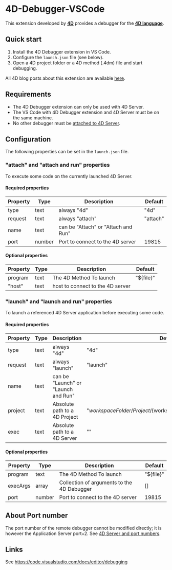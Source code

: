 # 4D-Debugger-VSCode

This extension developed by **[4D](https://www.4d.com/)** provides a debugger for the **[4D language](https://developer.4d.com/docs/Concepts/about)**.


## Quick start

1. Install the 4D Debugger extension in VS Code.
2. Configure the `launch.json` file (see below).
3. Open a 4D project folder or a 4D method (.4dm) file and start debugging.

All 4D blog posts about this extension are available [here](https://blog.4d.com/tag/vsdebugger/).

## Requirements

- The 4D Debugger extension can only be used with 4D Server.
- The VS Code with 4D Debugger extension and 4D Server must be on the same machine. 
- No other debugger must be [attached to 4D Server](https://developer.4d.com/docs/Debugging/debugging-remote). 

## Configuration

The following properties can be set in the `launch.json` file.

### "attach" and "attach and run" properties

To execute some code on the currently launched 4D Server.

#### Required properties

|Property|Type|Description|Default|
|---|---|---|---|
|type	|text|	always "4d"	|"4d"|
|request|text|always "attach"|"attach"|
|name|text|can be "Attach" or "Attach and Run"||
|port|number|Port to connect to the 4D server|19815|

#### Optional properties

|Property|	Type|	Description	|Default|
|---|---|---|---|
|program|text|	The 4D Method To launch	|"${file}"|
|"host"	|text	|host to connect to the 4D server||


### "launch" and "launch and run" properties

To launch a referenced 4D Server application before executing some code.

#### Required properties

|Property|Type|Description|Default|
|---|---|---|---|
|type	|text|	always "4d"	|"4d"|
|request|text|always "launch"|"launch"|
|name|text|can be "Launch" or "Launch and Run"||
|project|text|Absolute path to a 4D Project|"${workspaceFolder}/Project/${workspaceFolderBasename}.4DProject"|
|exec|text|Absolute path to a 4D Server|""|


#### Optional properties

|Property|	Type|	Description	|Default|
|---|---|---|---|
|program|text|	The 4D Method To launch	|"${file}"|
|execArgs	|array	|Collection of arguments to the 4D Debugger|[]|
|port|number|Port to connect to the 4D server|19815|


## About Port number

The port number of the remote debugger cannot be modified directly; it is however the Application Server port+2. See [4D Server and port numbers](https://developer.4d.com/docs/settings/client-server#4d-server-and-port-numbers).

## Links

See https://code.visualstudio.com/docs/editor/debugging

